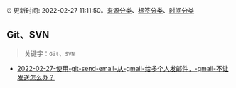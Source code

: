 :alarm_clock: 更新时间: 2022-02-27 11:11:50。[来源分类](../README.md)、[标签分类](../TAGS.md)、[时间分类](../TIMELINE.md)

## Git、SVN


> 关键字：`Git`、`SVN`



- [2022-02-27-使用-git-send-email-从-gmail-给多个人发邮件，-gmail-不让发送怎么办？](https://www.v2ex.com/t/836739) 